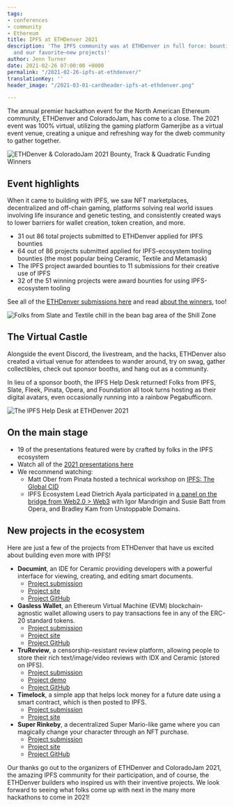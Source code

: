```yaml
---
tags:
- conferences
- community
- Ethereum
title: IPFS at ETHDenver 2021
description: 'The IPFS community was at ETHDenver in full force: bounties, help desks,
  and our favorite—new projects!'
author: Jenn Turner
date: 2021-02-26 07:00:00 +0000
permalink: "/2021-02-26-ipfs-at-ethdenver/"
translationKey: ''
header_image: "/2021-03-01-cardheader-ipfs-at-ethdenver.png"

---
```

The annual premier hackathon event for the North American Ethereum community, ETHDenver and ColoradoJam, has come to a close. The 2021 event was 100% virtual, utilizing the gaming platform Gamerjibe as a virtual event venue, creating a unique and refreshing way for the dweb community to gather together.

![ETHDenver & ColoradoJam 2021 Bounty, Track & Quadratic Funding Winners](/2021-02-26-blog-ethdenver-winners.png)

## Event highlights

When it came to building with IPFS, we saw NFT marketplaces, decentralized and off-chain gaming, platforms solving real world issues involving life insurance and genetic testing, and consistently created ways to lower barriers for wallet creation, token creation, and more.

* 31 out 86 total projects submitted to ETHDenver applied for IPFS bounties
* 64 out of 86 projects submitted applied for IPFS-ecosystem tooling bounties (the most popular being Ceramic, Textile and Metamask)
* The IPFS project awarded bounties to 11 submissions for their creative use of IPFS
* 32 of the 51 winning projects were award bounties for using IPFS-ecosystem tooling

See all of the [ETHDenver submissions here](https://ethdenver2021.devfolio.co/submissions) and read [about the winners](https://medium.com/ethdenver/ethdenver-coloradojam-2021-bounty-track-quadratic-funding-winners-805cf5f2de76), too!

![Folks from Slate and Textile chill in the bean bag area of the Shill Zone](/2021-02-26-blog-virtual-castle.jpeg)

## The Virtual Castle

Alongside the event Discord, the livestream, and the hacks, ETHDenver also created a virtual venue for attendees to wander around, try on swag, gather collectibles, check out sponsor booths, and hang out as a community.

In lieu of a sponsor booth, the IPFS Help Desk returned! Folks from IPFS, Slate, Fleek, Pinata, Opera, and Foundation all took turns hosting as their digital avatars, even occasionally running into a rainbow Pegabufficorn.

![The IPFS Help Desk at ETHDenver 2021](/2021-02-26-blog-help-desk.png)

## On the main stage

* 19 of the presentations featured were by crafted by folks in the IPFS ecosystem
* Watch all of the [2021 presentations here](https://www.youtube.com/playlist?list=PLAy4HNUNlzRkiRQFnr-gu6CyddoVTxeTy)
* We recommend watching:
  * Matt Ober from Pinata hosted a technical workshop on [IPFS: The Global CID](https://www.youtube.com/watch?v=vttw1bjC2no&list=PLAy4HNUNlzRkiRQFnr-gu6CyddoVTxeTy&index=132)
  * IPFS Ecosystem Lead Dietrich Ayala participated in [a panel on the bridge from Web2.0 > Web3](https://www.youtube.com/watch?v=OgzQAZj3Y-E&list=PLAy4HNUNlzRkiRQFnr-gu6CyddoVTxeTy&index=87) with Igor Mandrigin and Susie Batt from Opera, and Bradley Kam from Unstoppable Domains.

## New projects in the ecosystem

Here are just a few of the projects from ETHDenver that have us excited about building even more with IPFS!

* **Documint**, an IDE for Ceramic providing developers with a powerful interface for viewing, creating, and editing smart documents.
  * [Project submission](https://devfolio.co/submissions/documint-eb71)
  * [Project site](https://documint.net/ )
  * [Project GitHub](https://github.com/xops/documint)
* **Gasless Wallet**, an Ethereum Virtual Machine (EVM) blockchain-agnostic wallet allowing users to pay transactions fee in any of the ERC-20 standard tokens.
  * [Project submission](https://devfolio.co/submissions/gasless-wallet-b236)
  * [Project site](https://bafybeiajtc3zk5or5d3yfdixssal3oyx5otpbxvribnefq54jfwvfkid5e.ipfs.infura-ipfs.io/)
  * [Project GitHub](https://github.com/sftwr-prjct-dev/gasless)
* **TruReview**, a censorship-resistant review platform, allowing people to store their rich text/image/video reviews with IDX and Ceramic (stored on IPFS).
  * [Project submission](https://devfolio.co/submissions/blah-7859)
  * [Project demo](https://www.figma.com/proto/0eMGJeHltlcCKp4eTqdl5u/True-Review?node-id=162%3A1521&viewport=879%2C-40%2C0.06251474469900131&scaling=contain&hotspot-hints=0)
  * [Project GitHub](https://github.com/twos-complement/eth-denver-2021)
* **Timelock**, a simple app that helps lock money for a future date using a smart contract, which is then posted to IPFS.
  * [Project submission](https://devfolio.co/submissions/timelock-08af)
  * [Project site](https://web3-time-lock.glitch.me/)
* **Super Rinkeby**, a decentralized Super Mario-like game where you can magically change your character through an NFT purchase.
  * [Project submission](https://devfolio.co/submissions/super-rinkeby-game-a88e)
  * [Project site](http://superrinkeby.com/)
  * [Project GitHub](https://github.com/leon-do/super-rinkeby-website)

Our thanks go out to the organizers of ETHDenver and ColoradoJam 2021, the amazing IPFS community for their participation, and of course, the ETHDenver builders who inspired us with their inventive projects.  We look forward to seeing what folks come up with next in the many more hackathons to come in 2021!